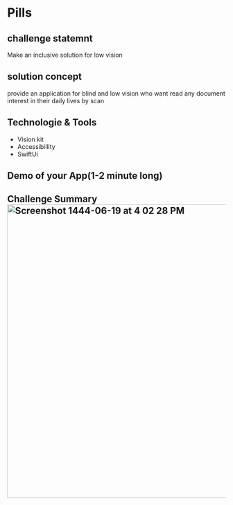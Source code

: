 # Pills
## challenge statemnt
Make an inclusive solution for low vision
## solution concept
provide an application for blind and low vision who want read any document interest in their daily lives by scan
## Technologie & Tools 
- Vision kit 
- Accessibillity
- SwiftUi 
## Demo of your App(1-2 minute long)
## Challenge Summary<img width="678" alt="Screenshot 1444-06-19 at 4 02 28 PM" src="https://user-images.githubusercontent.com/116815157/212339692-fbe1c62f-25db-4c73-a41f-b159974f26db.png">


